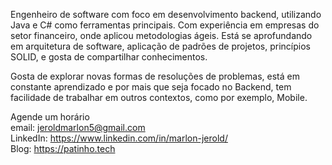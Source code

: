 Engenheiro de software com foco em desenvolvimento backend, utilizando Java e C# como ferramentas principais. Com experiência em empresas do setor financeiro, onde aplicou metodologias ágeis. Está se aprofundando em arquitetura de software, aplicação de padrões de projetos, princípios SOLID, e gosta de compartilhar conhecimentos.

Gosta de explorar novas formas de resoluções de problemas, está em constante aprendizado e por mais que seja focado no Backend, tem facilidade de trabalhar em outros contextos, como por exemplo, Mobile.

Agende um horário <br>
email: jeroldmarlon5@gmail.com <br>
LinkedIn: https://www.linkedin.com/in/marlon-jerold/ <br>
Blog: https://patinho.tech


